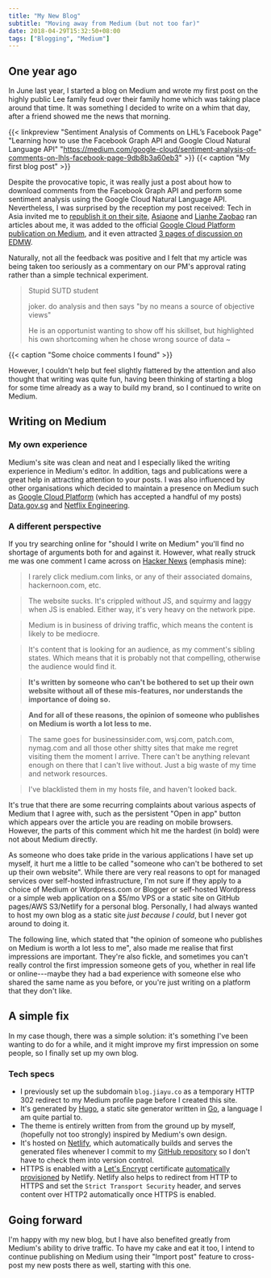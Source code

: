 ```yaml
---
title: "My New Blog"
subtitle: "Moving away from Medium (but not too far)"
date: 2018-04-29T15:32:50+08:00
tags: ["Blogging", "Medium"]
---
```


## One year ago
In June last year, I started a blog on Medium and wrote my first post on the highly public Lee family feud over their family home which was taking place around that time. It was something I decided to write on a whim that day, after a friend showed me the news that morning.

{{< linkpreview "Sentiment Analysis of Comments on LHL’s Facebook Page" 
"Learning how to use the Facebook Graph API and Google Cloud Natural Language API" 
"https://medium.com/google-cloud/sentiment-analysis-of-comments-on-lhls-facebook-page-9db8b3a60eb3" >}}
{{< caption "My first blog post" >}}

Despite the provocative topic, it was really just a post about how to download comments from the Facebook Graph API and perform some sentiment analysis using the Google Cloud Natural Language API. Nevertheless, I was surprised by the reception my post received: Tech in Asia invited me to [republish it on their site](https://www.techinasia.com/feel-lee-hsien-loong-code), [Asiaone](http://www.asiaone.com/singapore/computer-science-student-analyses-pm-lees-facebook-comments-public-feud-and-what-he-got) and [Lianhe Zaobao](http://www.zaobao.com.sg/special/report/singapore/38oxley/feature/story20170630-775425) ran articles about me, it was added to the official [Google Cloud Platform publication on Medium](https://medium.com/google-cloud), and it even attracted [3 pages of discussion on EDMW](https://archive.is/4gxUt).

Naturally, not all the feedback was positive and I felt that my article was being taken too seriously as a commentary on our PM's approval rating rather than a simple technical experiment.

> Stupid SUTD student
> 
> joker. do analysis and then says "by no means a source of objective views"
> 
> He is an opportunist wanting to show off his skillset, but highlighted his own shortcoming when he chose wrong source of data ~

{{< caption "Some choice comments I found" >}}

However, I couldn't help but feel slightly flattered by the attention and also thought that writing was quite fun, having been thinking of starting a blog for some time already as a way to build my brand, so I continued to write on Medium.

## Writing on Medium
### My own experience
Medium's site was clean and neat and I especially liked the writing experience in Medium's editor. In addition, tags and publications were a great help in attracting attention to your posts. I was also influenced by other organisations which decided to maintain a presence on Medium such as [Google Cloud Platform](https://medium.com/google-cloud) (which has accepted a handful of my posts) [Data.gov.sg](https://blog.data.gov.sg/) and [Netflix Engineering](https://medium.com/netflix-techblog).

### A different perspective
If you try searching online for "should I write on Medium" you'll find no shortage of arguments both for and against it. However, what really struck me was one comment I came across on [Hacker News](https://news.ycombinator.com/item?id=16672515) (emphasis mine):

> I rarely click medium.com links, or any of their associated domains, hackernoon.com, etc. 

> The website sucks. It's crippled without JS, and squirmy and laggy when JS is enabled. Either way, it's very heavy on the network pipe.
  
> Medium is in business of driving traffic, which means the content is likely to be mediocre.
  
> It's content that is looking for an audience, as my comment's sibling states. Which means that it is probably not that compelling, otherwise the audience would find it.
  
> **It's written by someone who can't be bothered to set up their own website without all of these mis-features, nor understands the importance of doing so.**
  
> **And for all of these reasons, the opinion of someone who publishes on Medium is worth a lot less to me.**
  
> The same goes for businessinsider.com, wsj.com, patch.com, nymag.com and all those other shitty sites that make me regret visiting them the moment I arrive. There can't be anything relevant enough on there that I can't live without. Just a big waste of my time and network resources.
  
> I've blacklisted them in my hosts file, and haven't looked back.

It's true that there are some recurring complaints about various aspects of Medium that I agree with, such as the persistent "Open in app" button which appears over the article you are reading on mobile browsers. However, the parts of this comment which hit me the hardest (in bold) were not about Medium directly.

As someone who does take pride in the various applications I have set up myself, it hurt me a little to be called "someone who can't be bothered to set up their own website". While there are very real reasons to opt for managed services over self-hosted infrastructure, I'm not sure if they apply to a choice of Medium or Wordpress.com or Blogger or self-hosted Wordpress or a simple web application on a $5/mo VPS or a static site on GitHub pages/AWS S3/Netlify for a personal blog. Personally, I had always wanted to host my own blog as a static site _just because I could_, but I never got around to doing it.

The following line, which stated that "the opinion of someone who publishes on Medium is worth a lot less to me", also made me realise that first impressions are important. They're also fickle, and sometimes you can't really control the first impression someone gets of you, whether in real life or online---maybe they had a bad experience with someone else who shared the same name as you before, or you're just writing on a platform that they don't like.

## A simple fix
In my case though, there was a simple solution: it's something I've been wanting to do for a while, and it might improve my first impression on some people, so I finally set up my own blog.

### Tech specs
- I previously set up the subdomain `blog.jiayu.co` as a temporary HTTP 302 redirect to my Medium profile page before I created this site.
- It's generated by [Hugo](https://gohugo.io/), a static site generator written in [Go](https://golang.org/), a language I am quite partial to.
- The theme is entirely written from from the ground up by myself, (hopefully not too strongly) inspired by Medium's own design.
- It's hosted on [Netlify](https://www.netlify.com/), which automatically builds and serves the generated files whenever I commit to my [GitHub repository](https://github.com/yi-jiayu/blog) so I don't have to check them into version control.
- HTTPS is enabled with a [Let's Encrypt](https://letsencrypt.org/) certificate [automatically provisioned](https://www.netlify.com/docs/ssl/) by Netlify. Netlify also helps to redirect from HTTP to HTTPS and set the `Strict Transport Security` header, and serves content over HTTP2 automatically once HTTPS is enabled.

## Going forward
I'm happy with my new blog, but I have also benefited greatly from Medium's ability to drive traffic. To have my cake and eat it too, I intend to continue publishing on Medium using their "Import post" feature to cross-post my new posts there as well, starting with this one.